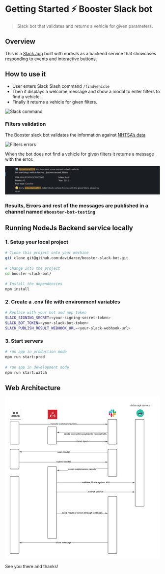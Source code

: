 # Getting Started ⚡️ Booster Slack bot
> Slack bot that validates and returns a vehicle for given parameters.

## Overview

This is a [Slack app][2] built with nodeJs as a backend service that showcases
responding to events and interactive buttons.

## How to use it

- User enters Slack Slash command `/findvehicle`
- Then it displays a welcome message and show a modal to enter filters to find a vehicle.
- Finally it returns a vehicle for given filters.

![Slack command](images/findvehicle-ok.gif)

### Filters validation

The Booster slack bot validates the information against [NHTSA’s data][1] 

![Filters errors](images/findvehicle-validation.gif)

When the bot does not find a vehicle for given filters it returns a message with the error.

![Result](images/no-results.png)

### Results, Errors and rest of the messages are published in a channel named `#booster-bot-testing`

## Running NodeJs Backend service locally

### 1. Setup your local project

```zsh
# Clone this project onto your machine
git clone git@github.com:davidarce/booster-slack-bot.git

# Change into the project
cd booster-slack-bot/

# Install the dependencies
npm install
```

### 2. Create a .env file with environment variables

```zsh
# Replace with your bot and app token
SLACK_SIGNING_SECRET=<your-signing-secret-token>
SLACK_BOT_TOKEN=<your-slack-bot-token>
SLACK_PUBLISH_RESULT_WEBHOOK_URL=<your-slack-webhook-url>
```

### 3. Start servers
```zsh
# run app in production mode
npm run start:prod

# run app in development mode
npm run start:watch
```

## Web Architecture

![Architecture](images/architecture.png)

See you there and thanks!

[1]: https://vpic.nhtsa.dot.gov/api/
[2]: https://api.slack.com/bot-users